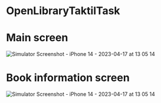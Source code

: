 # OpenLibraryTaktilTask

# Main screen
![Simulator Screenshot - iPhone 14 - 2023-04-17 at 13 05 14](https://user-images.githubusercontent.com/66200306/232455457-7c4f9620-3ec0-41c3-9a19-84adc4f09e1d.png)


# Book information screen
![Simulator Screenshot - iPhone 14 - 2023-04-17 at 13 05 14](https://user-images.githubusercontent.com/66200306/232455311-7ffc1316-6420-4c65-8824-eea55098933d.png)

